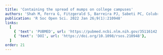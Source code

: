 ```yaml
---
title: 'Containing the spread of mumps on college campuses'
authors: 'Shah M, Ferra G, Fitzgerald S, Barreira PJ, Sabeti PC, Colubri A'
publication: 'R Soc Open Sci. 2022 Jan 26;9(1):210948'
links:
  [
    { 'text': 'PUBMED', url: 'https://pubmed.ncbi.nlm.nih.gov/35116142'},
    { 'text': 'DOI', url: 'https://doi.org/10.1098/rsos.210948'},
  ]
order: 21
---
```

